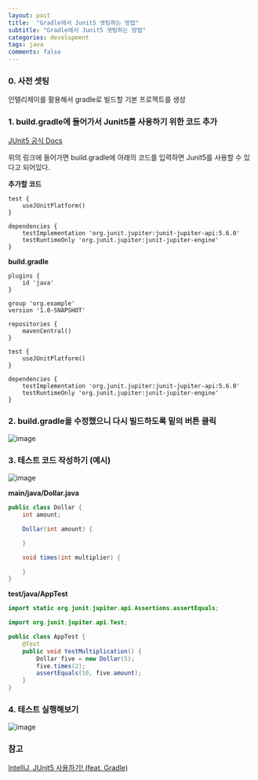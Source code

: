 ```yaml
---
layout: post
title:  "Gradle에서 Junit5 셋팅하는 방법"
subtitle: "Gradle에서 Junit5 셋팅하는 방법"
categories: development
tags: java
comments: false
---
```

### 0. 사전 셋팅

인텔리제이를 활용해서 gradle로 빌드할 기본 프로젝트를 생성

### 1. build.gradle에 들어가서 Junit5를 사용하기 위한 코드 추가

[JUnit5 공식 Docs](https://docs.gradle.org/current/userguide/java_testing.html#using_junit5)

위의 링크에 들어가면 build.gradle에 아래의 코드를 입력하면 Junit5를 사용할 수 있다고 되어있다.

**추가할 코드**

```
test {
    useJUnitPlatform()
}

dependencies {
    testImplementation 'org.junit.jupiter:junit-jupiter-api:5.6.0'
    testRuntimeOnly 'org.junit.jupiter:junit-jupiter-engine'
}
```

**build.gradle**

```
plugins {
    id 'java'
}

group 'org.example'
version '1.0-SNAPSHOT'

repositories {
    mavenCentral()
}

test {
    useJUnitPlatform()
}

dependencies {
    testImplementation 'org.junit.jupiter:junit-jupiter-api:5.6.0'
    testRuntimeOnly 'org.junit.jupiter:junit-jupiter-engine'
}
```

### 2. build.gradle을 수정했으니 다시 빌드하도록 밑의 버튼 클릭

![image](https://s3.us-west-2.amazonaws.com/secure.notion-static.com/2ce8f05f-305a-46ad-8629-6ad82b1add4f/Untitled.png?X-Amz-Algorithm=AWS4-HMAC-SHA256&X-Amz-Credential=AKIAT73L2G45O3KS52Y5%2F20210102%2Fus-west-2%2Fs3%2Faws4_request&X-Amz-Date=20210102T081331Z&X-Amz-Expires=86400&X-Amz-Signature=431e3792c067ccd4f2f15cf7846b67f270d640621264c46c49573cd88f914daf&X-Amz-SignedHeaders=host&response-content-disposition=filename%20%3D%22Untitled.png%22)

### 3. 테스트 코드 작성하기 (예시)

![image](https://s3.us-west-2.amazonaws.com/secure.notion-static.com/70ad0434-f9f4-43f0-b39d-9a54900c460b/Untitled.png?X-Amz-Algorithm=AWS4-HMAC-SHA256&X-Amz-Credential=AKIAT73L2G45O3KS52Y5%2F20210102%2Fus-west-2%2Fs3%2Faws4_request&X-Amz-Date=20210102T082039Z&X-Amz-Expires=86400&X-Amz-Signature=d6a233cf0085b912befd78f9baa8f70ac0d44e84466e6541543bccd6f7e22414&X-Amz-SignedHeaders=host&response-content-disposition=filename%20%3D%22Untitled.png%22)

**main/java/Dollar.java**

```java
public class Dollar {
    int amount;

    Dollar(int amount) {

    }

    void times(int multiplier) {

    }
}
```

**test/java/AppTest**

```java
import static org.junit.jupiter.api.Assertions.assertEquals;

import org.junit.jupiter.api.Test;

public class AppTest {
    @Test
    public void testMultiplication() {
        Dollar five = new Dollar(5);
        five.times(2);
        assertEquals(10, five.amount);
    }
}
```

### 4. 테스트 실행해보기

![image](https://s3.us-west-2.amazonaws.com/secure.notion-static.com/0fe21318-dbe0-48f8-9895-e4056dbcea9f/Untitled.png?X-Amz-Algorithm=AWS4-HMAC-SHA256&X-Amz-Credential=AKIAT73L2G45O3KS52Y5%2F20210102%2Fus-west-2%2Fs3%2Faws4_request&X-Amz-Date=20210102T082111Z&X-Amz-Expires=86400&X-Amz-Signature=89eb4a33aaab13e01c1c52b8f62e90151af366e907123e0a54b979e47ecc8d5b&X-Amz-SignedHeaders=host&response-content-disposition=filename%20%3D%22Untitled.png%22)

### 참고
[IntelliJ, JUnit5 사용하기! (feat. Gradle)](https://itbellstone.tistory.com/106)